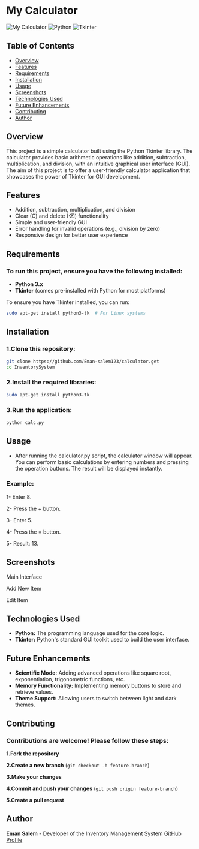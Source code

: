 # My Calculator

![My Calculator](https://img.shields.io/badge/My-Calculator-brightgreen)
![Python](https://img.shields.io/badge/Python-3.x-blue)
![Tkinter](https://img.shields.io/badge/GUI-Tkinter-orange)

## Table of Contents
- [Overview](#overview)
- [Features](#features)
- [Requirements](#requirements)
- [Installation](#installation)
- [Usage](#usage)
- [Screenshots](#screenshots)
- [Technologies Used](#technologies-used)
- [Future Enhancements](#future-enhancements)
- [Contributing](#contributing)
- [Author](#author)

## Overview

This project is a simple calculator built using the Python Tkinter library. The calculator provides basic arithmetic operations like addition, subtraction, multiplication, and division, with an intuitive graphical user interface (GUI). The aim of this project is to offer a user-friendly calculator application that showcases the power of Tkinter for GUI development.

## Features

- Addition, subtraction, multiplication, and division
- Clear (C) and delete (⌫) functionality
- Simple and user-friendly GUI
- Error handling for invalid operations (e.g., division by zero)
- Responsive design for better user experience

## Requirements

### To run this project, ensure you have the following installed:
- **Python 3.x**
- **Tkinter** (comes pre-installed with Python for most platforms)

To ensure you have Tkinter installed, you can run:
```bash
sudo apt-get install python3-tk  # For Linux systems
```
## Installation
### 1.Clone this repository:
```bash
git clone https://github.com/Eman-salem123/calculator.get
cd InventorySystem
```
### 2.Install the required libraries:
```bash
sudo apt-get install python3-tk
```
### 3.Run the application:
```bash
python calc.py
```

## Usage
- After running the calculator.py script, the calculator window will appear. You can perform basic calculations by entering numbers and pressing the operation buttons. The result will be displayed instantly.

### Example:
1- Enter 8.

2- Press the + button.

3- Enter 5.

4- Press the = button.

5- Result: 13.

## Screenshots
Main Interface

Add New Item

Edit Item

## Technologies Used
- **Python:**  The programming language used for the core logic.
- **Tkinter:** Python's standard GUI toolkit used to build the user interface.

## Future Enhancements
- **Scientific Mode:** Adding advanced operations like square root, exponentiation, trigonometric functions, etc.
- **Memory Functionality:** Implementing memory buttons to store and retrieve values.
- **Theme Support:** Allowing users to switch between light and dark themes.

## Contributing
### Contributions are welcome! Please follow these steps:

**1.Fork the repository**

**2.Create a new branch**
(```git checkout -b feature-branch```)

**3.Make your changes**

**4.Commit and push your changes**
(```git push origin feature-branch```)

**5.Create a pull request**


## Author
**Eman Salem** - Developer of the Inventory Management System
[GitHub Profile](https://github.com/Eman-salem123)

